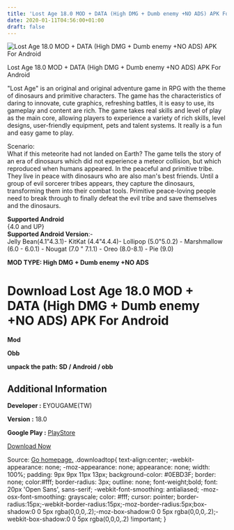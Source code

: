 ```yaml
---
title: 'Lost Age 18.0 MOD + DATA (High DMG + Dumb enemy +NO ADS) APK For Android'
date: 2020-01-11T04:56:00+01:00
draft: false
---
```


![Lost Age 18.0 MOD + DATA (High DMG + Dumb enemy +NO ADS) APK For Android](https://i0.wp.com/apkhome.net/wp-content/uploads/2020/01/Lost-Age-18.0-MOD-DATA-High-DMG-Dumb-enemy-NO-ADS.png "Lost Age 18.0 MOD + DATA (High DMG + Dumb enemy +NO ADS) APK For Android")

  

Lost Age 18.0 MOD + DATA (High DMG + Dumb enemy +NO ADS) APK For Android

"Lost Age" is an original and original adventure game in RPG with the theme of dinosaurs and primitive characters. The game has the characteristics of daring to innovate, cute graphics, refreshing battles, it is easy to use, its gameplay and content are rich. The game takes real skills and level of play as the main core, allowing players to experience a variety of rich skills, level designs, user-friendly equipment, pets and talent systems. It really is a fun and easy game to play.

Scenario:  
What if this meteorite had not landed on Earth? The game tells the story of an era of dinosaurs which did not experience a meteor collision, but which reproduced when humans appeared. In the peaceful and primitive tribe. They live in peace with dinosaurs who are also man's best friends. Until a group of evil sorcerer tribes appears, they capture the dinosaurs, transforming them into their combat tools. Primitive peace-loving people need to break through to finally defeat the evil tribe and save themselves and the dinosaurs.

**Supported Android**  
{4.0 and UP}  
**Supported Android Version**:-  
Jelly Bean(4.1"4.3.1)- KitKat (4.4"4.4.4)- Lollipop (5.0"5.0.2) - Marshmallow (6.0 - 6.0.1) - Nougat (7.0 " 7.1.1) - Oreo (8.0-8.1) - Pie (9.0)

**MOD TYPE: High DMG + Dumb enemy +NO ADS**

Download Lost Age 18.0 MOD + DATA (High DMG + Dumb enemy +NO ADS) APK For Android
=================================================================================

**Mod**

**Obb**

**unpack the path: SD / Android / obb**

Additional Information
----------------------

**Developer :** EYOUGAME(TW)

**Version :** 18.0

**Google Play :** [PlayStore](https://play.google.com/store/apps/details?id=com.eyougame.ysr)

  

[Download Now](https://store4app.co/post/lost-age-18-0-mod-data-high-dmg-dumb-enemy-no-ads-apk-for-android_1578665403)

  
Source: [Go homepage.](https://store4app.co/post/lost-age-18-0-mod-data-high-dmg-dumb-enemy-no-ads-apk-for-android_1578665403) .downloadtop{ text-align:center; -webkit-appearance: none; -moz-appearance: none; appearance: none; width: 100%; padding: 9px 9px 11px 13px; background-color: #0EBD3F; border: none; color:#fff; border-radius: 3px; outline: none; font-weight;bold; font: 20px 'Open Sans', sans-serif; -webkit-font-smoothing: antialiased; -moz-osx-font-smoothing: grayscale; color: #fff; cursor: pointer; border-radius:15px;-webkit-border-radius:15px;-moz-border-radius:5px;box-shadow:0 0 5px rgba(0,0,0,.2);-moz-box-shadow:0 0 5px rgba(0,0,0,.2);-webkit-box-shadow:0 0 5px rgba(0,0,0,.2) !important; }